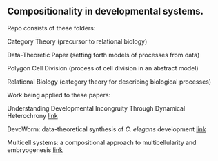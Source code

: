 ## Compositionality in developmental systems.

Repo consists of these folders:

Category Theory (precursor to relational biology)

Data-Theoretic Paper (setting forth models of processes from data)

Polygon Cell Division (process of cell division in an abstract model)

Relational Biology (category theory for describing biological processes)

Work being applied to these papers:

Understanding Developmental Incongruity Through Dynamical Heterochrony  [link](https://github.com/Orthogonal-Research-Lab/Developmental-Incongruities-and-Heterochrony)

DevoWorm: data-theoretical synthesis of _C. elegans_ development  [link](https://www.biorxiv.org/content/early/2018/03/14/282004)

Multicell systems: a compositional approach to multicellularity and embryogenesis  [link](https://github.com/Orthogonal-Research-Lab/Multicell-systems/blob/master/Compositional-approach-paper.md)
